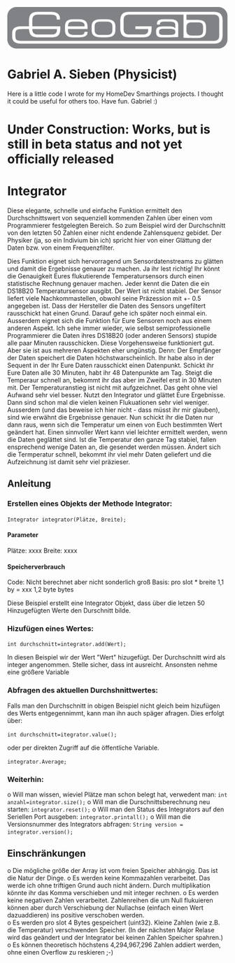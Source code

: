 

![GeoGab Logo](./images/GeoGab.svg)

# Gabriel A. Sieben (Physicist)
Here is a little code I wrote for my HomeDev Smarthings projects. I thought it could be useful for others too. Have fun. Gabriel :)

# Under Construction: Works, but is still in beta status and not yet officially released

# Integrator
Diese elegante, schnelle und einfache Funktion ermittelt den Durchschnittswert von sequenziell kommenden Zahlen über einen vom Programmierer festgelegten Bereich. So zum Beispiel wird der Durchschnitt von den letzten 50 Zahlen einer nicht endende Zahlensquenz gebidet. Der Physiker (ja, so ein Indivium bin ich) spricht hier von einer Glättung der Daten bzw. von einem Frequenzfilter. 

Dies Funktion eignet sich hervorragend um Sensordatenstreams zu glätten und damit die Ergebnisse genauer zu machen. Ja ihr lest richtig! Ihr könnt die Genauigkeit Eures flukutierende Temperatursensors durch einen statistische Rechnung genauer machen. Jeder kennt die Daten die ein DS18B20 Temperatursensor ausgibt. Der Wert ist nicht stabiel. Der Sensor liefert viele Nachkommastellen, obwohl seine Präzession mit +- 0.5 angegeben ist. Dass der Hersteller die Daten des Sensors ungefiltert rausschickt hat einen Grund. Darauf gehe ich später noch einmal ein. Ausserdem eignet sich die Funktion für Eure Sensoren noch aus einem anderen Aspekt. Ich sehe immer wieder, wie selbst semiprofessionelle Programmierer die Daten ihres DS18B20 (oder anderen Sensors) stupide alle paar Minuten rausschicken. Diese Vorgehensweise funktioniert gut. Aber sie ist aus mehreren Aspekten eher ungünstig. Denn: Der Empfänger der Daten speichert die Daten höchstwarscheinlich. Ihr habe also in der Sequent in der Ihr Eure Daten rausschickt einen Datenpunkt. Schickt ihr Eure Daten alle 30 Minuten, habt ihr 48 Datenpunkte am Tag. Steigt die Temperaur schnell an, bekommt ihr das aber im Zweifel erst in 30 Minuten mit. Der Temperaturanstieg ist nicht mit aufgzeichnet. Das geht ohne viel Aufwand sehr viel besser. Nutzt den Integrator und glättet Eure Ergebnisse. Dann sind schon mal die vielen keinen Flukuationen sehr viel weniger. Ausserdem (und das beweise ich hier nicht - dass müsst ihr mir glauben), sind wie erwähnt die Ergebnisse genauer. Nun schickt ihr die Daten nur dann raus, wenn sich die Temperatur um einen von Euch bestimmten Wert geändert hat. Einen sinnvoller Wert kann viel leichter ermittelt werden, wenn die Daten geglättet sind. Ist die Temperatur den ganze Tag stabiel, fallen ensprechend wenige Daten an, die gesendet werden müssen. Ändert sich die Termperatur schnell, bekommt ihr viel mehr Daten geliefert und die Aufzeichnung ist damit sehr viel präzieser. 

## Anleitung
### Erstellen eines Objekts der Methode Integrator: 
`Integrator integrator(Plätze, Breite);`

#### Parameter
Plätze: xxxx
Breite: xxxx

#### Speicherverbrauch
Code: Nicht berechnet aber nicht sonderlich groß
Basis: 
pro slot * breite
1,1 by = xxx
1,2 byte 
bytes

Diese Beispiel erstellt eine Integrator Objekt, dass über die letzen 50 Hinzugefügten Werte den Durschnitt bilde. 

### Hizufügen eines Wertes:
`int durchschnitt=integrator.add(Wert);`

In diesen Beispiel wir der Wert "Wert" hizugefügt. Der Durchschnitt wird als integer angenommen. Stelle sicher, dass int ausreicht. Ansonsten nehme eine größere Variable

### Abfragen des aktuellen Durchshnittwertes:
Falls man den Durchschnitt in obigen Beispiel nicht gleich beim hizufügen des Werts entgegennimmt, kann man ihn auch späger afragen.
Dies erfolgt über: 

`int durchschnitt=itegrator.value();`

oder per direkten Zugriff auf die öffentliche Variable. 

`integrator.Average;`

### Weiterhin:
o Will man wissen, wieviel Plätze man schon belegt hat, verwedent man: `int anzahl=integrator.size();`
o Will man die Durschnittsberechnung neu starten: `integrator.reset();`
o Will man den Status des Integrators auf den Seriellen Port ausgeben: `integrator.printall();`
o Will man die Versionsnummer des Integrators abfragen: `String version = integrator.version();`

## Einschränkungen
o Die mögliche größe der Array ist vom freien Speicher abhängig. Das ist die Natur der Dinge. 
o Es werden keine Kommazahlen verarbeitet. Das werde ich ohne triftigen Grund auch nicht ändern. Durch multiplikation könnte ihr das Komma verschieben und mit integer rechnen. 
o Es werden keine negativen Zahlen verarbeitet. Zahlenreihen die um Null flukuieren können aber durch Verschiebung der Nullachse (einfach einen Wert dazuaddieren) ins positive verschoben werden.   
o Es werden pro slot 4 Bytes gespeichert (uint32). Kleine Zahlen (wie z.B. die Temperatur) verschwenden Speicher. (In der nächsten Major Relase wird das geändert und der Integrator bei keinen Zahlen Speicher spahren.) 
o Es können theoretisch höchstens 4,294,967,296 Zahlen addiert werden, ohne einen Overflow zu reskieren ;-)

